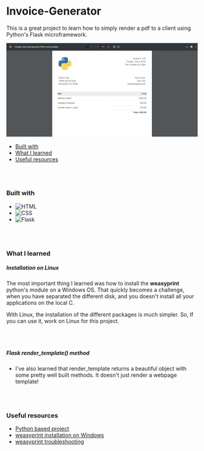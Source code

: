 # Invoice-Generator

This is a great project to learn how to simply render a pdf to a client
using Python's Flask microframework.

![Cover](./invoice_generator/static/images/cover.jpg)



  - [Built with](#built-with)
  - [What I learned](#what-i-learned)
  - [Useful resources](#useful-resources)



<br /><br />
### Built with
- ![HTML](https://img.shields.io/badge/HTML-e34c26?style=flat&logo=html5&logoColor=white)
- ![CSS](https://img.shields.io/badge/CSS3-1572B6?style=flat&logo=css3&logoColor=white)
- ![Flask](https://img.shields.io/badge/Flask-000000?style=flat&logo=flask&logoColor=white)


<br /><br />
### What I learned
##### Installation on Linux
The most important thing I learned was how to install the **weasyprint** python's module on a
Windows OS. That quickly becomes a challenge, when you have separated the different disk, and you
doesn't install all your applications on the local C.

With Linux, the installation of the different packages is much simpler. So, If you can use it, work on
Linux for this project.

<br /><br />
##### Flask render_template() method
- I've also learned that render_template returns a beautiful object with some pretty well built
methods. It doesn't just render a webpage template!

<br /><br />
### Useful resources
- [Python based project](https://practicalpython.yasoob.me/chapter3)
- [weasyprint installation on Windows](https://stackoverflow.com/questions/63449770/oserror-cannot-load-library-gobject-2-0-error-0x7e)
- [weasyprint troubleshooting](https://doc.courtbouillon.org/weasyprint/stable/first_steps.html#troubleshooting)